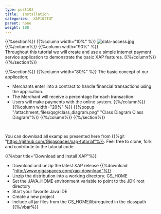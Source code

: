 ```yaml
---
type: post102
title:  Installation
categories:  XAP102TUT
parent: none
weight: 100
---
```




{{%section%}}
{{%column width="10%" %}}
![data-access.jpg](/attachment_files/subject/data-access.png)
{{%/column%}}
{{%column width="90%" %}}
<br>
Throughout this tutorial we will create and use a simple internet payment service application to demonstrate the basic XAP features.
{{%/column%}}
{{%/section%}}


{{%section%}}
{{%column width="80%" %}}
The basic concept of our application;

- Merchants enter into a contract to handle financial transactions using the application.
- The Merchant will receive a percentage for each transaction.
- Users will make payments with the online system.
{{%/column%}}
{{%column width="20%" %}}
{{%popup "/attachment_files/qsg/class_diagram.png"  "Class Diagram Class Diagram"%}}
{{%/column%}}
{{%/section%}}


<br>

You can download all examples presented here from {{%git "https://github.com/Gigaspaces/xap-tutorial"%}}. Feel free to clone, fork and contribute to the tutorial code.

{{%vbar title="Download and Install XAP"%}}
- Download and unzip the latest XAP release {{%download "http://www.gigaspaces.com/xap-download"%}}
- Unzip the distribution into a working directory; GS_HOME
- Set the JAVA_HOME environment variable to point to the JDK root directory
- Start your favorite Java IDE
- Create a new project
- Include all jar files from the GS_HOME/lib/required in the classpath
{{%/vbar%}}
